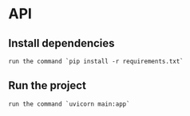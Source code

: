 # API

## Install dependencies
    run the command `pip install -r requirements.txt`

## Run the project
    run the command `uvicorn main:app`
